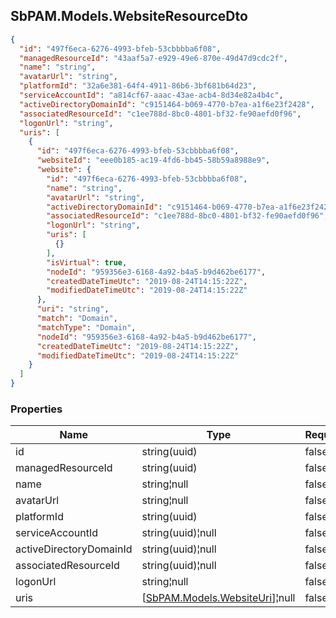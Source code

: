 
<h2 id="tocS_SbPAM.Models.WebsiteResourceDto">SbPAM.Models.WebsiteResourceDto</h2>

<a id="schemasbpam.models.websiteresourcedto"></a>
<a id="schema_SbPAM.Models.WebsiteResourceDto"></a>
<a id="tocSsbpam.models.websiteresourcedto"></a>
<a id="tocssbpam.models.websiteresourcedto"></a>

```json
{
  "id": "497f6eca-6276-4993-bfeb-53cbbbba6f08",
  "managedResourceId": "43aaf5a7-e929-49e6-870e-49d47d9cdc2f",
  "name": "string",
  "avatarUrl": "string",
  "platformId": "32a6e381-64f4-4911-86b6-3bf681b64d23",
  "serviceAccountId": "a814cf67-aaac-43ae-acb4-8d34e82a4b4c",
  "activeDirectoryDomainId": "c9151464-b069-4770-b7ea-a1f6e23f2428",
  "associatedResourceId": "c1ee788d-8bc0-4801-bf32-fe90aefd0f96",
  "logonUrl": "string",
  "uris": [
    {
      "id": "497f6eca-6276-4993-bfeb-53cbbbba6f08",
      "websiteId": "eee0b185-ac19-4fd6-bb45-58b59a8988e9",
      "website": {
        "id": "497f6eca-6276-4993-bfeb-53cbbbba6f08",
        "name": "string",
        "avatarUrl": "string",
        "activeDirectoryDomainId": "c9151464-b069-4770-b7ea-a1f6e23f2428",
        "associatedResourceId": "c1ee788d-8bc0-4801-bf32-fe90aefd0f96",
        "logonUrl": "string",
        "uris": [
          {}
        ],
        "isVirtual": true,
        "nodeId": "959356e3-6168-4a92-b4a5-b9d462be6177",
        "createdDateTimeUtc": "2019-08-24T14:15:22Z",
        "modifiedDateTimeUtc": "2019-08-24T14:15:22Z"
      },
      "uri": "string",
      "match": "Domain",
      "matchType": "Domain",
      "nodeId": "959356e3-6168-4a92-b4a5-b9d462be6177",
      "createdDateTimeUtc": "2019-08-24T14:15:22Z",
      "modifiedDateTimeUtc": "2019-08-24T14:15:22Z"
    }
  ]
}

```

### Properties

|Name|Type|Required|Restrictions|Description|
|---|---|---|---|---|
|id|string(uuid)|false|none|none|
|managedResourceId|string(uuid)|false|none|none|
|name|string¦null|false|none|none|
|avatarUrl|string¦null|false|none|none|
|platformId|string(uuid)|false|none|none|
|serviceAccountId|string(uuid)¦null|false|none|none|
|activeDirectoryDomainId|string(uuid)¦null|false|none|none|
|associatedResourceId|string(uuid)¦null|false|none|none|
|logonUrl|string¦null|false|none|none|
|uris|[[SbPAM.Models.WebsiteUri](../Models/sbpam.models.websiteuri.md)]¦null|false|none|none|


